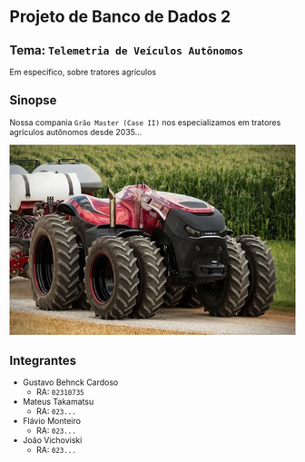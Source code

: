 # Projeto de Banco de Dados 2

## Tema: `Telemetria de Veículos Autônomos`

Em específico, sobre tratores agrículos

## Sinopse

Nossa compania `Grão Master (Case II)` nos especializamos em tratores agrículos autônomos desde 2035...

![tractor_image](./docs/images/interestelar%20tractor.webp)

## Integrantes

- Gustavo Behnck Cardoso
  - RA: `02310735`
- Mateus Takamatsu
    - RA: `023...`
- Flávio Monteiro
    - RA: `023...`
- João Vichoviski
    - RA: `023...`
  